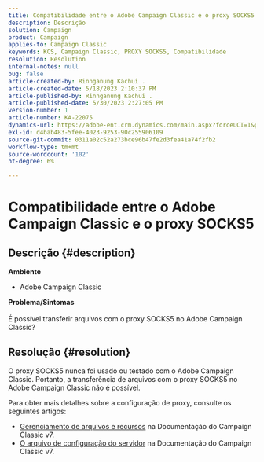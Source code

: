 ```yaml
---
title: Compatibilidade entre o Adobe Campaign Classic e o proxy SOCKS5
description: Descrição
solution: Campaign
product: Campaign
applies-to: Campaign Classic
keywords: KCS, Campaign Classic, PROXY SOCKS5, Compatibilidade
resolution: Resolution
internal-notes: null
bug: false
article-created-by: Rinnganung Kachui .
article-created-date: 5/18/2023 2:10:37 PM
article-published-by: Rinnganung Kachui .
article-published-date: 5/30/2023 2:27:05 PM
version-number: 1
article-number: KA-22075
dynamics-url: https://adobe-ent.crm.dynamics.com/main.aspx?forceUCI=1&pagetype=entityrecord&etn=knowledgearticle&id=b10cebbe-85f5-ed11-8848-6045bd0063aa
exl-id: d4bab483-5fee-4023-9253-90c255906109
source-git-commit: 0311a02c52a273bce96b47fe2d3fea41a74f2fb2
workflow-type: tm+mt
source-wordcount: '102'
ht-degree: 6%

---
```


# Compatibilidade entre o Adobe Campaign Classic e o proxy SOCKS5

## Descrição {#description}

<b>Ambiente</b>
- Adobe Campaign Classic

<b>Problema/Sintomas</b><br><br>É possível transferir arquivos com o proxy SOCKS5 no Adobe Campaign Classic?<br>

## Resolução {#resolution}


O proxy SOCKS5 nunca foi usado ou testado com o Adobe Campaign Classic. Portanto, a transferência de arquivos com o proxy SOCKS5 no Adobe Campaign Classic não é possível.

Para obter mais detalhes sobre a configuração de proxy, consulte os seguintes artigos:

- [Gerenciamento de arquivos e recursos](https://experienceleague.adobe.com/docs/campaign-classic/using/installing-campaign-classic/additional-configurations/file-res-management.html) na Documentação do Campaign Classic v7.
- [O arquivo de configuração do servidor](https://experienceleague.adobe.com/docs/campaign-classic/using/installing-campaign-classic/appendices/the-server-configuration-file.html) na Documentação do Campaign Classic v7.
